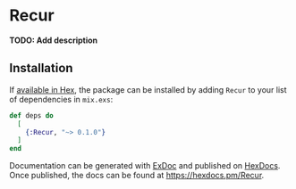 # Recur

**TODO: Add description**

## Installation

If [available in Hex](https://hex.pm/docs/publish), the package can be installed
by adding `Recur` to your list of dependencies in `mix.exs`:

```elixir
def deps do
  [
    {:Recur, "~> 0.1.0"}
  ]
end
```

Documentation can be generated with [ExDoc](https://github.com/elixir-lang/ex_doc)
and published on [HexDocs](https://hexdocs.pm). Once published, the docs can
be found at <https://hexdocs.pm/Recur>.

